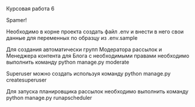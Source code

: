 Курсовая работа 6

Spamer!

Необходимо в корне проекта создать файл .env и внести в него свои 
данные для переменных по образцу из .env.sample

Для создания автоматически групп Модератора рассылок и Менеджера контента
для Блога с необходимыми правами необходимо выполнить команду
python manage.py moderate

Superuser можно создать используя команду
python manage.py createsuperuser

Для запуска планировщика рассылок необходимо выполнить команду
python manage.py runapscheduler
